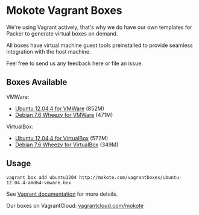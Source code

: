 Mokote Vagrant Boxes
====================

We're using Vagrant actively, that's why we do have our own templates for Packer to generate virtual boxes on demand.

All boxes have virtual machine guest tools preinstalled to provide seamless integration with the host machine.

Feel free to send us any feedback here or file an issue.


Boxes Available
---------------

VMWare:
* [Ubuntu 12.04.4 for VMWare](http://mokote.com/vagrantboxes/ubuntu-12.04.4-amd64-vmware.box) (852M)
* [Debian 7.6 Wheezy for VMWare](http://mokote.com/vagrantboxes/debian-7.6.0-amd64-vmware.box) (471M)

VirtualBox:
* [Ubuntu 12.04.4 for VirtualBox](http://mokote.com/vagrantboxes/ubuntu-12.04.4-amd64-virtualbox.box) (572M)
* [Debian 7.6 Wheezy for VirtualBox](http://mokote.com/vagrantboxes/debian-7.6.0-amd64-virtualbox.box) (349M)


Usage
-----

    vagrant box add ubuntu1204 http://mokote.com/vagrantboxes/ubuntu-12.04.4-amd64-vmware.box

See [Vagrant documentation](http://docs.vagrantup.com/v2/boxes.html) for more details.


Our boxes on VagrantCloud: [vagrantcloud.com/mokote](https://vagrantcloud.com/mokote/)
